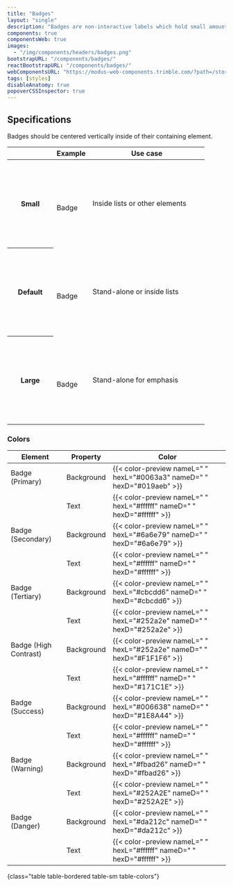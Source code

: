 ```yaml
---
title: "Badges"
layout: "single"
description: "Badges are non-interactive labels which hold small amounts of information."
components: true
componentsWeb: true
images:
  - "/img/components/headers/badges.png"
bootstrapURL: "/components/badges/"
reactBootstrapURL: "/components/badges/"
webComponentsURL: "https://modus-web-components.trimble.com/?path=/story/components-badge--default"
tags: [styles]
disableAnatomy: true
popoverCSSInspector: true
---
```


## Specifications

Badges should be centered vertically inside of their containing element.

<table class="table table-bordered">
  <thead class="thead-light">
    <tr>
      <th width="90px"></th>
      <th>Example</th>
      <th width="250px">Use case</th>
    </tr>
  </thead>
  <tbody>
    <tr>
      <th scope="row" height="203">Small</th>
      <td class="text-center py-5"><br><br>
        <div class="badge badge-sm bg-primary"
        data-bs-toggle="popover"
    data-bs-placement="left"
    data-bs-custom-class="popover-css-inspector"
    data-css-inspector-hide="">Badge</div
        ><br>
      </td>
      <td>Inside lists or other elements</td>
    </tr>
    <tr>
      <th scope="row" height="203">Default</th>
       <td class="text-center py-5"><br><br>
        <div class="badge bg-primary"
        data-bs-toggle="popover"
    data-bs-placement="left"
    data-bs-custom-class="popover-css-inspector"
    data-css-inspector-hide="">Badge</div
        ><br>
      </td>
      <td>Stand-alone or inside lists</td>
    </tr>
    <tr>
      <th scope="row" height="203">Large</th>
       <td class="text-center py-5"><br><br>
        <div class="badge badge-lg bg-primary"
        data-bs-toggle="popover"
        data-bs-placement="left"
    data-bs-custom-class="popover-css-inspector"
    data-css-inspector-hide="">Badge</div
        ><br>
      </td>
      <td>Stand-alone for emphasis</td>
    </tr>
  </tbody>
</table>

### Colors

<!-- prettier-ignore-start -->
| Element               | Property   | Color                                                                   |
| --------------------- | ---------- | ----------------------------------------------------------------------- |
| Badge (Primary)       | Background | {{< color-preview nameL=" " hexL="#0063a3" nameD=" " hexD="#019aeb" >}} |
|                       | Text       | {{< color-preview nameL=" " hexL="#ffffff" nameD=" " hexD="#ffffff" >}} |
| Badge (Secondary)     | Background | {{< color-preview nameL=" " hexL="#6a6e79" nameD=" " hexD="#6a6e79" >}} |
|                       | Text       | {{< color-preview nameL=" " hexL="#ffffff" nameD=" " hexD="#ffffff" >}} |
| Badge (Tertiary)      | Background | {{< color-preview nameL=" " hexL="#cbcdd6" nameD=" " hexD="#cbcdd6" >}} |
|                       | Text       | {{< color-preview nameL=" " hexL="#252a2e" nameD=" " hexD="#252a2e" >}} |
| Badge (High Contrast) | Background | {{< color-preview nameL=" " hexL="#252a2e" nameD=" " hexD="#F1F1F6" >}} |
|                       | Text       | {{< color-preview nameL=" " hexL="#ffffff" nameD=" " hexD="#171C1E" >}} |
| Badge (Success)       | Background | {{< color-preview nameL=" " hexL="#006638" nameD=" " hexD="#1E8A44" >}} |
|                       | Text       | {{< color-preview nameL=" " hexL="#ffffff" nameD=" " hexD="#ffffff" >}} |
| Badge (Warning)       | Background | {{< color-preview nameL=" " hexL="#fbad26" nameD=" " hexD="#fbad26" >}} |
|                       | Text       | {{< color-preview nameL=" " hexL="#252A2E" nameD=" " hexD="#252A2E" >}} |
| Badge (Danger)        | Background | {{< color-preview nameL=" " hexL="#da212c" nameD=" " hexD="#da212c" >}} |
|                       | Text       | {{< color-preview nameL=" " hexL="#ffffff" nameD=" " hexD="#ffffff" >}} |
{class="table table-bordered table-sm table-colors"}
<!-- prettier-ignore-end -->
